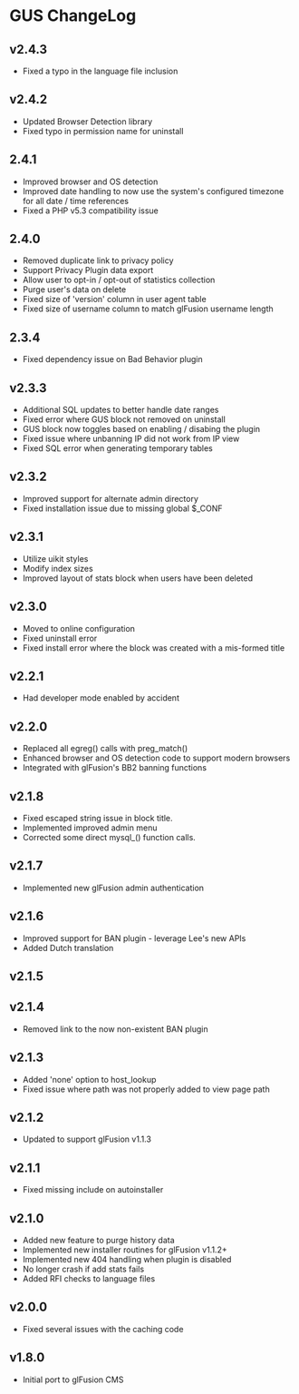 # GUS ChangeLog

## v2.4.3 
  - Fixed a typo in the language file inclusion

## v2.4.2
  - Updated Browser Detection library
  - Fixed typo in permission name for uninstall

## 2.4.1
  - Improved browser and OS detection
  - Improved date handling to now use the system's configured timezone for all date / time references
  - Fixed a PHP v5.3 compatibility issue

## 2.4.0
  - Removed duplicate link to privacy policy
  - Support Privacy Plugin data export
  - Allow user to opt-in / opt-out of statistics collection
  - Purge user's data on delete
  - Fixed size of 'version' column in user agent table
  - Fixed size of username column to match glFusion username length

## 2.3.4
  - Fixed dependency issue on Bad Behavior plugin

## v2.3.3
  - Additional SQL updates to better handle date ranges
  - Fixed error where GUS block not removed on uninstall
  - GUS block now toggles based on enabling / disabing the plugin
  - Fixed issue where unbanning IP did not work from IP view
  - Fixed SQL error when generating temporary tables

## v2.3.2
  - Improved support for alternate admin directory
  - Fixed installation issue due to missing global $_CONF

## v2.3.1
  - Utilize uikit styles
  - Modify index sizes
  - Improved layout of stats block when users have been deleted

## v2.3.0
  - Moved to online configuration
  - Fixed uninstall error
  - Fixed install error where the block was created with a mis-formed title

## v2.2.1
  - Had developer mode enabled by accident

## v2.2.0
  - Replaced all egreg() calls with preg_match()
  - Enhanced browser and OS detection code to support modern browsers
  - Integrated with glFusion's BB2 banning functions

## v2.1.8
  - Fixed escaped string issue in block title.
  - Implemented improved admin menu
  - Corrected some direct mysql_() function calls.

## v2.1.7
  - Implemented new glFusion admin authentication

## v2.1.6
  - Improved support for BAN plugin - leverage Lee's new APIs
  - Added Dutch translation

## v2.1.5

## v2.1.4
  - Removed link to the now non-existent BAN plugin

## v2.1.3
  - Added 'none' option to host_lookup
  - Fixed issue where path was not properly added to view page path

## v2.1.2
  - Updated to support glFusion v1.1.3

## v2.1.1
  - Fixed missing include on autoinstaller

## v2.1.0
  - Added new feature to purge history data
  - Implemented new installer routines for glFusion v1.1.2+
  - Implemented new 404 handling when plugin is disabled
  - No longer crash if add stats fails
  - Added RFI checks to language files

## v2.0.0
  - Fixed several issues with the caching code

## v1.8.0
  - Initial port to glFusion CMS

